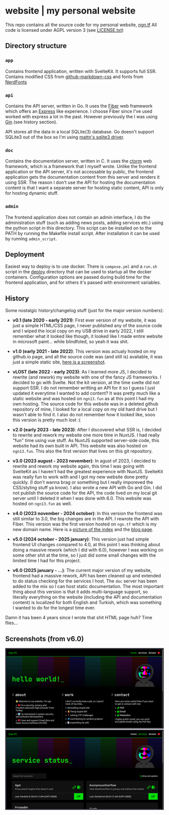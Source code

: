 # website | my personal website

This repo contains all the source code for my personal website, [ngn.tf](https://ngn.tf)
All code is licensed under AGPL version 3 (see [LICENSE.txt](LICENSE.txt))

## Directory structure
### `app`
Contains frontend application, written with SvelteKit. It supports full SSR.
Contains modified CSS from [github-markdown-css](https://github.com/sindresorhus/github-markdown-css)
and fonts from [NerdFonts](https://www.nerdfonts.com/)

### `api`
Contains the API server, written in Go. It uses the [Fiber](https://github.com/gofiber/fiber) web
framework which offers an [Express](https://expressjs.com/) like experience. I choose Fiber since I've used
worked with express a lot in the past. However previously the I was using [Gin](https://github.com/gin-gonic/gin)
(see history section).

API stores all the data in a local SQLite(3) database. Go doesn't support SQLite3 out of the box so
I'm using [mattn's sqlite3 driver](https://github.com/mattn/go-sqlite3).

### `doc`
Contains the documentation server, written in C. It uses the [ctorm](https://github.com/ngn13/ctorm) web
framework, which is a framework that I myself wrote. Unlike the frontend application or the API server, it's not
accessable by public, the frontend application gets the documentation content from this server and renders it using
SSR. The reason I don't use the API for hosting the documentation content is that I want a separate server for hosting
static content, API is only for hosting dynamic stuff.

### `admin`
The frontend application does not contain an admin interface, I do the administration stuff (such as adding news posts,
adding services etc.) using the python script in this directory. This script can be installed on to the PATH by running
the Makefile install script. After installation it can be used by running `admin_script`.

## Deployment
Easiest way to deploy is to use docker. There is `compose.yml` and a `run.sh` script in the [deploy](deploy/) directory
that can be used to startup all the docker containers. Configuration options are passed during build time for the frontend
application, and for others it's passed with environment variables.

## History
Some nostalgic history/changelog stuff (just for the major version numbers):

- **v0.1 (late 2020 - early 2021)**: First ever version of my website, it was just a simple HTML/CSS page,
I never published any of the source code and I wiped the local copy on my USB drive in early 2022, I still
remember what it looked like though, it looked like I made entire website in microsoft paint... while blindfoled,
so yeah it was shit.

- **v1.0 (early 2021 - late 2022)**: This version was actualy hosted on my github.io page, and all the source code
was (and still is) avaliable, it was just a simple static site, [here is a screenshot](assets/githubio.png).

- **vLOST (late 2022 - early 2023)**:  As I learned more JS, I decided to rewrite (and rework) my website with one
of the fancy JS frameworks. I decided to go with Svelte. Not the kit version, at the time svelte did not support SSR.
I do not remember writting an API for it so I guess I just updated it everytime I wanted to add content? It was pretty
much like a static website and was hosted on `ngn13.fun` as at this point I had my own hosting. The source code for
this website was in a deleted github repository of mine, I looked for a local copy on my old hard drive but I wasn't able
to find it. I also do not remember how it looked like, sooo this version is pretty much lost :(

- **v2.0 (early 2023 - late 2023)**: After I discovered what SSR is, I decided to rewrite and rework my website one more
time in NuxtJS. I had really "fun" time using vue stuff. As NuxtJS supported server-side code, this website had its own
built in API. This website was also hosted on `ngn13.fun`. This also the first version that lives on this git repository.

- **v3.0 (2023 august - 2023 november)**: In agust of 2023, I decided to rewrite and rework my website again, this time
I was going with SvelteKit as I haven't had the greatest experience with NuxtJS. SvelteKit was really fun to work with
and I got my new website done pretty quickly. (I don't wanna brag or something but I really imporeved the CSS/styling
stuff ya know). I also wrote a new API with Go and Gin. I did not publish the source code for the API, the code lived
on my local git server until I deleted it when I was done with 6.0. This website was hosted on `ngn13.fun` as well.

- **v4.0 (2023 november - 2024 october)**: In this version the frontend was still similar to 3.0, the big changes are in
the API. I rewrote the API with Fiber. This version was the first version hosted on `ngn.tf` which is my new domain name.
Here is a [picture of the index](assets/4.0_index.png) and the [blog page](assets/4.0_blog.png).

- **v5.0 (2024 october - 2025 january)**: This version just had simple frontend UI changes compared to 4.0, at this
point I was thinking about doing a massive rework (which I did with 6.0), however I was working on some other shit at
the time, so I just did some small changes with the limited time I had for this project.

- **v6.0 (2025 january - ...)**: The current major version of my website, frontend had a massive rework, API has been
cleaned up and extended to do status checking for the services I host. The `doc` server has been added to the mix
so I can host static documentation. The most important thing about this version is that it adds multi-language support,
so literally everything on the website (including the API and documentation content) is localized for both English
and Turkish, which was something I wanted to do for the longest time ever.

Damn it has been 4 years since I wrote that shit HTML page huh? Time flies...

## Screenshots (from v6.0)
![](assets/6.0_index.png)
![](assets/6.0_services.png)
